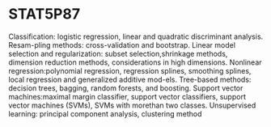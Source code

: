 # STAT5P87
Classification: logistic regression, linear and quadratic discriminant analysis.  Resam-pling methods:  cross-validation and bootstrap.  Linear model selection and regularization:  subset selection,shrinkage methods, dimension reduction methods, considerations in high dimensions.  Nonlinear regression:polynomial regression, regression splines, smoothing splines, local regression and generalized additive mod-els.  Tree-based methods:  decision trees, bagging, random forests, and boosting.  Support vector machines:maximal  margin  classifier,  support  vector  classifiers,  support  vector  machines  (SVMs),  SVMs  with  morethan two classes.  Unsupervised learning:  principal component analysis, clustering method
